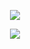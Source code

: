 <div id="header" align="center">

![](https://spotify-github-profile.kittinanx.com/api/view?uid=rujdw0jau3a8kb1ol0vszm4l9&cover_image=true&theme=natemoo-re&show_offline=false&background_color=000000&interchange=false&bar_color=ffffff&bar_color_cover=false)

<div id="header" align="center">

![](https://readme-typing-svg.demolab.com?font=Estonia&size=30&letterSpacing=1px&pause=1000&color=FFFFFF&center=true&vCenter=true&random=true&width=435&lines=How+can+a+loving+god+cause+such+agony%3F)
